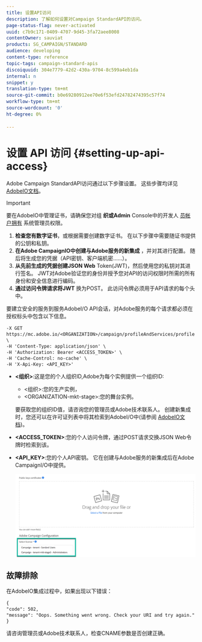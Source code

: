 ```yaml
---
title: 设置API访问
description: 了解如何设置对Campaign StandardAPI的访问。
page-status-flag: never-activated
uuid: c7b9c171-0409-4707-9d45-3fa72aee8008
contentOwner: sauviat
products: SG_CAMPAIGN/STANDARD
audience: developing
content-type: reference
topic-tags: campaign-standard-apis
discoiquuid: 304e7779-42d2-430a-9704-8c599a4eb1da
internal: n
snippet: y
translation-type: tm+mt
source-git-commit: b0e69280912ee70e6f53efd24782474395c57f74
workflow-type: tm+mt
source-wordcount: '0'
ht-degree: 0%

---
```



# 设置 API 访问 {#setting-up-api-access}

Adobe Campaign StandardAPI访问通过以下步骤设置。 这些步骤均详见 [AdobeIO文档](https://www.adobe.io/authentication/auth-methods.html#!AdobeDocs/adobeio-auth/master/AuthenticationOverview/ServiceAccountIntegration.md)。

>[!IMPORTANT]
>
>要在AdobeIO中管理证书，请确保您对组 <b>织或Admin</b> Console中的开发人 [员帐户拥有](https://helpx.adobe.com/enterprise/using/manage-developers.html)</a> 系统管理员权限。

1. **检查您有数字证书**，或根据需要创建数字证书。 在以下步骤中需要随证书提供的公钥和私钥。
1. **在Adobe CampaignIO中创建与Adobe服务的新集成** ，并对其进行配置。 随后将生成您的凭据（API密钥、客户端机密……）。
1. **从先前生成的凭据创建JSON Web** Token(JWT)，然后使用您的私钥对其进行签名。 JWT对Adobe验证您的身份并授予您对API的访问权限时所需的所有身份和安全信息进行编码。
1. **通过访问令牌请求将JWT** 换为POST。 此访问令牌必须用于API请求的每个头中。

要建立安全的服务到服务AdobeI/O API会话，对Adobe服务的每个请求都必须在授权标头中包含以下信息。

```
-X GET https://mc.adobe.io/<ORGANIZATION>/campaign/profileAndServices/profile \
-H 'Content-Type: application/json' \
-H 'Authorization: Bearer <ACCESS_TOKEN>' \
-H 'Cache-Control: no-cache' \
-H 'X-Api-Key: <API_KEY>'
```

* **&lt;组织>**:这是您的个人组织ID,Adobe为每个实例提供一个组织ID:

   * &lt;组织>:您的生产实例，
   * &lt;ORGANIZATION-mkt-stage>:您的舞台实例。

   要获取您的组织ID值，请咨询您的管理员或Adobe技术联系人。 创建新集成时，您还可以在许可证列表中将其检索到AdobeI/O中(请参阅 <a href="https://www.adobe.io/authentication.html">AdobeIO文档</a>)。

* **&lt;ACCESS_TOKEN>**:您的个人访问令牌，通过POST请求交换JSON Web令牌时检索到该。

* **&lt;API_KEY>**:您的个人API密钥。 它在创建与Adobe服务的新集成后在Adobe CampaignI/O中提供。

   ![替换文本](assets/tenant.png)

## 故障排除

在AdobeIO集成过程中，如果出现以下错误：

```
{ 
"code": 502, 
"message": "Oops. Something went wrong. Check your URI and try again." 
}
```


请咨询管理员或Adobe技术联系人，检查CNAME参数是否创建正确。